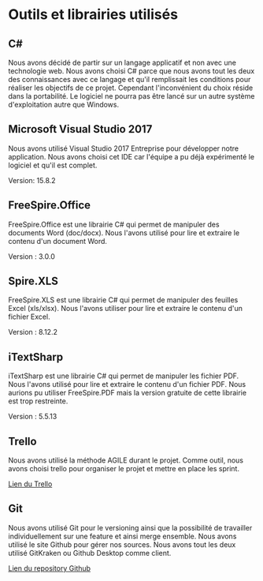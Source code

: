 # Outils et librairies utilisés

## C\#

Nous avons décidé de partir sur un langage applicatif et non avec une technologie web. Nous avons choisi C\# parce que nous avons tout les deux des connaissances avec ce langage et qu'il remplissait les conditions pour réaliser les objectifs de ce projet. Cependant l'inconvénient du choix réside dans la portabilité. Le logiciel ne pourra pas être lancé sur un autre système d'exploitation autre que Windows.

## Microsoft Visual Studio 2017

Nous avons utilisé Visual Studio 2017 Entreprise pour développer notre application. Nous avons choisi cet IDE car l'équipe a pu déjà expérimenté le logiciel et qu'il est complet.

Version: 15.8.2

## FreeSpire.Office

FreeSpire.Office est une librairie C\# qui permet de manipuler des documents Word \(doc/docx\). Nous l'avons utilisé pour lire et extraire le contenu d'un document Word.

Version : 3.0.0

## Spire.XLS

FreeSpire.XLS est une librairie C\# qui permet de manipuler des feuilles Excel \(xls/xlsx\). Nous l'avons utiliser pour lire et extraire le contenu d'un fichier Excel.

Version : 8.12.2

## iTextSharp

iTextSharp est une librairie C\# qui permet de manipuler les fichier PDF. Nous l'avons utilisé pour lire et extraire le contenu d'un fichier PDF. Nous aurions pu utiliser FreeSpire.PDF mais la version gratuite de cette librairie est trop restreinte.

Version : 5.5.13

## Trello

Nous avons utilisé la méthode AGILE durant le projet. Comme outil, nous avons choisi trello pour organiser le projet et mettre en place les sprint.

[Lien du Trello](https://trello.com/b/jYtXQac9/yet-another-file-finder)

## Git

Nous avons utilisé Git pour le versioning ainsi que la possibilité de travailler individuellement sur une feature et ainsi merge ensemble. Nous avons utilisé le site Github pour gérer nos sources. Nous avons tout les deux utilisé GitKraken ou Github Desktop comme client.

[Lien du repository Github](https://github.com/Seni-J/YAFF)

